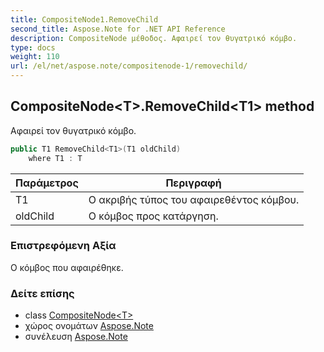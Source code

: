 ```yaml
---
title: CompositeNode1.RemoveChild
second_title: Aspose.Note for .NET API Reference
description: CompositeNode μέθοδος. Αφαιρεί τον θυγατρικό κόμβο.
type: docs
weight: 110
url: /el/net/aspose.note/compositenode-1/removechild/
---
```

## CompositeNode&lt;T&gt;.RemoveChild&lt;T1&gt; method

Αφαιρεί τον θυγατρικό κόμβο.

```csharp
public T1 RemoveChild<T1>(T1 oldChild)
    where T1 : T
```

| Παράμετρος | Περιγραφή |
| --- | --- |
| T1 | Ο ακριβής τύπος του αφαιρεθέντος κόμβου. |
| oldChild | Ο κόμβος προς κατάργηση. |

### Επιστρεφόμενη Αξία

Ο κόμβος που αφαιρέθηκε.

### Δείτε επίσης

* class [CompositeNode&lt;T&gt;](../)
* χώρος ονομάτων [Aspose.Note](../../compositenode-1/)
* συνέλευση [Aspose.Note](../../../)


